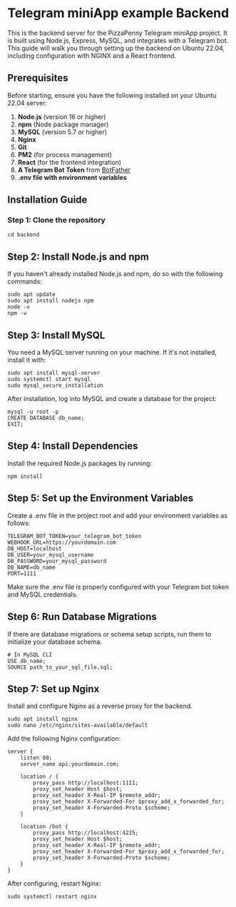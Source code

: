 # Telegram miniApp example Backend

This is the backend server for the PizzaPenny Telegram miniApp project. It is built using Node.js, Express, MySQL, and integrates with a Telegram bot. This guide will walk you through setting up the backend on Ubuntu 22.04, including configuration with NGINX and a React frontend.

## Prerequisites

Before starting, ensure you have the following installed on your Ubuntu 22.04 server:

1. **Node.js** (version 16 or higher)
2. **npm** (Node package manager)
3. **MySQL** (version 5.7 or higher)
4. **Nginx**
5. **Git**
6. **PM2** (for process management)
7. **React** (for the frontend integration)
8. **A Telegram Bot Token** from [BotFather](https://core.telegram.org/bots#botfather)
9. **.env file with environment variables**

## Installation Guide

### Step 1: Clone the repository

```cd backend```

## Step 2: Install Node.js and npm
If you haven't already installed Node.js and npm, do so with the following commands:

```
sudo apt update
sudo apt install nodejs npm
node -v
npm -v
```

## Step 3: Install MySQL
You need a MySQL server running on your machine. If it's not installed, install it with:
```
sudo apt install mysql-server
sudo systemctl start mysql
sudo mysql_secure_installation
```
After installation, log into MySQL and create a database for the project:
```
mysql -u root -p
CREATE DATABASE db_name;
EXIT;
```
## Step 4: Install Dependencies
Install the required Node.js packages by running:
```
npm install
```
## Step 5: Set up the Environment Variables
Create a .env file in the project root and add your environment variables as follows:
```
TELEGRAM_BOT_TOKEN=your_telegram_bot_token
WEBHOOK_URL=https://yourdomain.com
DB_HOST=localhost
DB_USER=your_mysql_username
DB_PASSWORD=your_mysql_password
DB_NAME=db_name
PORT=1111
```
Make sure the .env file is properly configured with your Telegram bot token and MySQL credentials.

## Step 6: Run Database Migrations
If there are database migrations or schema setup scripts, run them to initialize your database schema.
```
# In MySQL CLI
USE db_name;
SOURCE path_to_your_sql_file.sql;
```
## Step 7: Set up Nginx
Install and configure Nginx as a reverse proxy for the backend.
```
sudo apt install nginx
sudo nano /etc/nginx/sites-available/default
```
Add the following Nginx configuration:
```
server {
    listen 80;
    server_name api.yourdomain.com;

    location / {
        proxy_pass http://localhost:1111;
        proxy_set_header Host $host;
        proxy_set_header X-Real-IP $remote_addr;
        proxy_set_header X-Forwarded-For $proxy_add_x_forwarded_for;
        proxy_set_header X-Forwarded-Proto $scheme;
    }

    location /bot {
        proxy_pass http://localhost:4215;
        proxy_set_header Host $host;
        proxy_set_header X-Real-IP $remote_addr;
        proxy_set_header X-Forwarded-For $proxy_add_x_forwarded_for;
        proxy_set_header X-Forwarded-Proto $scheme;
    }
}
```
After configuring, restart Nginx:
```
sudo systemctl restart nginx
```


